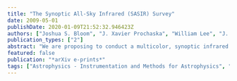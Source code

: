 ```yaml
---
title: "The Synoptic All-Sky Infrared (SASIR) Survey"
date: 2009-05-01
publishDate: 2020-01-09T21:52:32.946423Z
authors: ["Joshua S. Bloom", "J. Xavier Prochaska", "William Lee", "J. Jesús González", "Enrico Ramı́rez-Ruiz", "Michael Bolte", "José Franco", "José Guichard", "Alberto Carramiñana", "Peter Strittmatter", "Vladimir Avila-Reese", "Rebecca Bernstein", "Bruce Bigelow", "Mark Brodwin", "Adam Burgasser", "Nat Butler", "Miguel Chávez", "Bethany Cobb", "Kem Cook", "Irene Cruz-González", "José Antonio de Diego", "Alejandro Farah", "Leonid Georgiev", "Julien Girard", "Hector Hernández-Toledo", "Elena Jiménez-Bailón", "Yair Krongold", "Divakara Mayya", "Juan Meza", "Takamitsu Miyaji", "Raúl Mújica", "Peter Nugent", "Alicia Porras", "Dovi Poznanski", "Alejandro Raga", "Michael Richer", "Lino Rodríguez", "Daniel Rosa", "Adam Stanford", "Andrew Szentgyorgyi", "Guillermo Tenorio-Tagle", "Rollin Thomas", "Octavio Valenzuela", "Alan M. Watson", "Peter Wehinger"]
publication_types: ["2"]
abstract: "We are proposing to conduct a multicolor, synoptic infrared (IR) imaging survey of the Northern sky with a new, dedicated 6.5-meter telescope at San Pedro Mártir (SPM) Observatory. This initiative is being developed in partnership with astronomy institutions in Mexico and the University of California. The 4-year, dedicated survey, planned to begin in 2017, will reach more than 100 times deeper than 2MASS. The Synoptic All-Sky Infrared (SASIR) Survey will reveal the missing sample of faint red dwarf stars in the local solar neighborhood, and the unprecedented sensitivity over such a wide field will result in the discovery of thousands of z åisebox-0.5ex  7 quasars (and reaching to z &gt; 10), allowing detailed study (in concert with JWST and Giant Segmented Mirror Telescopes) of the timing and the origin(s) of reionization. As a time-domain survey, SASIR will reveal the dynamic infrared universe, opening new phase space for discovery. Synoptic observations of over 106̂ supernovae and variable stars will provide better distance measures than optical studies alone. SASIR also provides significant synergy with other major Astro2010 facilities, improving the overall scientific return of community investments. Compared to optical-only measurements, IR colors vastly improve photometric redshifts to z i̊sebox-0.5ex  4, enhancing dark energy and dark matter surveys based on weak lensing and baryon oscillations. The wide field and ToO capabilities will enable a connection of the gravitational wave and neutrino universe - with events otherwise poorly localized on the sky - to transient electromagnetic phenomena. <P />"
featured: false
publication: "*arXiv e-prints*"
tags: ["Astrophysics - Instrumentation and Methods for Astrophysics", "Astrophysics - Cosmology and Extragalactic Astrophysics", "Astrophysics - Earth and Planetary Astrophysics", "Astrophysics - Galaxy Astrophysics"]
---
```


